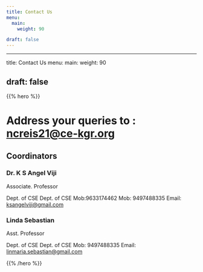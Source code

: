 ```yaml
---
title: Contact Us
menu:
  main:
    weight: 90

draft: false    
---
```

---
title: Contact Us
menu:
  main:
    weight: 90

draft: false
---

{{% hero %}}

<!-- TODO: filter and search -->
# Address your queries to : ncreis21@ce-kgr.org

## Coordinators

<div class="cordinators">
<div class="cordinator-item">

### Dr. K S Angel Viji

Associate. Professor

Dept. of CSE Dept. of CSE
Mob:9633174462 Mob: 9497488335
Email: ksangelviji@gmail.com
</div>
<div class="cordinator-item">

### Linda Sebastian

Asst. Professor

Dept. of CSE Dept. of CSE
Mob: 9497488335
Email: linmaria.sebastian@gmail.com
</div>
</div>
{{% /hero %}}